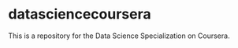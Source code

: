 datasciencecoursera
===================

This is a repository for the Data Science Specialization on Coursera.

